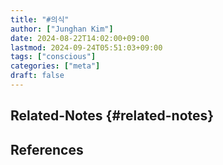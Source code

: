 ```yaml
---
title: "#의식"
author: ["Junghan Kim"]
date: 2024-08-22T14:02:00+09:00
lastmod: 2024-09-24T05:51:03+09:00
tags: ["conscious"]
categories: ["meta"]
draft: false
---
```


## Related-Notes {#related-notes}

## References

<style>.csl-entry{text-indent: -1.5em; margin-left: 1.5em;}</style><div class="csl-bib-body">
</div>
